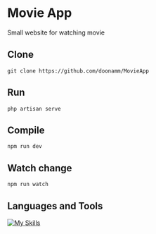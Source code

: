 # Movie App
Small website for watching movie
## Clone
```
git clone https://github.com/doonamm/MovieApp
```
## Run
```
php artisan serve
```
## Compile
```
npm run dev
```
## Watch change
```
npm run watch
```
## Languages and Tools
[![My Skills](https://skills.thijs.gg/icons?html,css,js,react,php,laravel,git)](https://skills.thijs.gg)